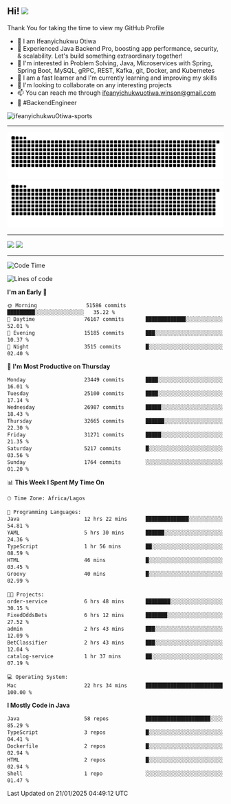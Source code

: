 <!-- BLOG-POST-LIST:START --><!-- BLOG-POST-LIST:END -->

## Hi! <img src="https://media.giphy.com/media/hvRJCLFzcasrR4ia7z/giphy.gif" width="4%"> 

Thank You for taking the time to view my GitHub Profile

- 👋 I am Ifeanyichukwu Otiwa
- 🚀 Experienced Java Backend Pro, boosting app performance, security, & scalability. Let's build something extraordinary together!
- 👀 I'm interested in Problem Solving, Java, Microservices with Spring, Spring Boot, MySQL, gRPC, REST, Kafka, git, Docker, and Kubernetes
- 🌱 I am a fast learner and I'm currently learning and improving my skills
- 💞️ I'm looking to collaborate on any interesting projects
- 📫 You can reach me through ifeanyichukwuotiwa.winson@gmail.com
- 🚀 #BackendEngineer

<p align="left" marginTop="10px"> <img src="https://komarev.com/ghpvc/?username=ifeanyichukwuOtiwa-sports&label=Profile%20views&color=0e75b6&style=for-the-badge" alt="ifeanyichukwuOtiwa-sports" /> </p>

***

<!--🐍📈SNAKEGRAPH / 🌐WEBSITE: https://github.com/Platane/snk -->
![github contribution grid snake animation](https://raw.githubusercontent.com/ifeanyichukwuOtiwa-sports/ifeanyichukwuOtiwa-sports/output/github-contribution-grid-snake-dark.svg#gh-dark-mode-only)![github contribution grid snake animation](https://raw.githubusercontent.com/ifeanyichukwuOtiwa-sports/ifeanyichukwuOtiwa-sports/output/github-contribution-grid-snake.svg#gh-light-mode-only)

***

<p float="left">
  <img float="left" src="https://github-readme-stats.vercel.app/api?username=ifeanyichukwuOtiwa-sports&count_private=true&include_all_commits=true&theme=react&show_icons=true" />
  <img float="right" src="https://github-readme-stats.vercel.app/api/top-langs/?username=ifeanyichukwuOtiwa-sports&layout=compact&show_icons=true&theme=react" /> 
</p>

***



<!--START_SECTION:waka-->
![Code Time](http://img.shields.io/badge/Code%20Time-3%2C349%20hrs%2037%20mins-blue)

![Lines of code](https://img.shields.io/badge/From%20Hello%20World%20I%27ve%20Written-37.0%20million%20lines%20of%20code-blue)

**I'm an Early 🐤** 

```text
🌞 Morning                51586 commits       █████████░░░░░░░░░░░░░░░░   35.22 % 
🌆 Daytime                76167 commits       █████████████░░░░░░░░░░░░   52.01 % 
🌃 Evening                15185 commits       ███░░░░░░░░░░░░░░░░░░░░░░   10.37 % 
🌙 Night                  3515 commits        █░░░░░░░░░░░░░░░░░░░░░░░░   02.40 % 
```
📅 **I'm Most Productive on Thursday** 

```text
Monday                   23449 commits       ████░░░░░░░░░░░░░░░░░░░░░   16.01 % 
Tuesday                  25100 commits       ████░░░░░░░░░░░░░░░░░░░░░   17.14 % 
Wednesday                26987 commits       █████░░░░░░░░░░░░░░░░░░░░   18.43 % 
Thursday                 32665 commits       ██████░░░░░░░░░░░░░░░░░░░   22.30 % 
Friday                   31271 commits       █████░░░░░░░░░░░░░░░░░░░░   21.35 % 
Saturday                 5217 commits        █░░░░░░░░░░░░░░░░░░░░░░░░   03.56 % 
Sunday                   1764 commits        ░░░░░░░░░░░░░░░░░░░░░░░░░   01.20 % 
```


📊 **This Week I Spent My Time On** 

```text
🕑︎ Time Zone: Africa/Lagos

💬 Programming Languages: 
Java                     12 hrs 22 mins      ██████████████░░░░░░░░░░░   54.81 % 
YAML                     5 hrs 30 mins       ██████░░░░░░░░░░░░░░░░░░░   24.36 % 
TypeScript               1 hr 56 mins        ██░░░░░░░░░░░░░░░░░░░░░░░   08.59 % 
HTML                     46 mins             █░░░░░░░░░░░░░░░░░░░░░░░░   03.45 % 
Groovy                   40 mins             █░░░░░░░░░░░░░░░░░░░░░░░░   02.99 % 

🐱‍💻 Projects: 
order-service            6 hrs 48 mins       ████████░░░░░░░░░░░░░░░░░   30.15 % 
FixedOddsBets            6 hrs 12 mins       ███████░░░░░░░░░░░░░░░░░░   27.52 % 
admin                    2 hrs 43 mins       ███░░░░░░░░░░░░░░░░░░░░░░   12.09 % 
BetClassifier            2 hrs 43 mins       ███░░░░░░░░░░░░░░░░░░░░░░   12.04 % 
catalog-service          1 hr 37 mins        ██░░░░░░░░░░░░░░░░░░░░░░░   07.19 % 

💻 Operating System: 
Mac                      22 hrs 34 mins      █████████████████████████   100.00 % 
```

**I Mostly Code in Java** 

```text
Java                     58 repos            █████████████████████░░░░   85.29 % 
TypeScript               3 repos             █░░░░░░░░░░░░░░░░░░░░░░░░   04.41 % 
Dockerfile               2 repos             █░░░░░░░░░░░░░░░░░░░░░░░░   02.94 % 
HTML                     2 repos             █░░░░░░░░░░░░░░░░░░░░░░░░   02.94 % 
Shell                    1 repo              ░░░░░░░░░░░░░░░░░░░░░░░░░   01.47 % 
```




 Last Updated on 21/01/2025 04:49:12 UTC
<!--END_SECTION:waka-->

<!--
<p align="center">
![trophy](https://github-profile-trophy.vercel.app/?username=ifeanyichukwuOtiwa-sports&theme=onedark) (https://github.com/ryo-ma/github-profile-trophy)
</p>
-->

<!---
ifeanyi-otiwa/ifeanyi-otiwa is a ✨ special ✨ repository because its `README.md` (this file) appears on your GitHub profile.
You can click the Preview link to take a look at your changes.
--->

